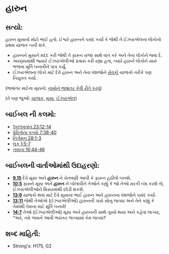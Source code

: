 # હારુન 

## સત્યો: 

હારુન મુસાનો મોટો ભાઈ હતો.
ઈશ્વરે હારુનને પસંદ કર્યો કે જેથી તે ઈઝરાએલના લોકોનો પ્રથમ યાજક બની શકે.

* હારુનને મુસાને મદદ કરી જેથી તે ફારુન રાજા સાથે વાત કરે અને તેના લોકોને જવા દે.
* અરણ્યમાંથી જ્યારે ઈઝરાએલીઓ પ્રવાસ કરી રહ્યા હતા, ત્યારે હારુને લોકોને સારું  ભજવા મૂર્તિ બનાવીને પાપ કર્યું.
* ઈઝરાએલના લોકો માટે દેવે હારુન અને તેના વંશજોને [સેવકો](../kt/priest.md) યાજકો તરીકે પણ નિયુક્ત કર્યા.

(ભાષાંતર માટેના સૂચનો: [નામોનું ભાષાંતર કેવી રીતે કરવું](rc://gu/ta/man/translate/translate-names))

(તે પણ જુઓં: [યાજક](../kt/priest.md), [મુસા](../names/moses.md), [ઈઝરાએલ](../kt/israel.md))

## બાઈબલ ની કલમો: 

* [1કાળવૃતાંત 23:12-14](rc://gu/tn/help/1ch/23/12)
* [પ્રેરિતોના કૃત્યો 7:38-40](rc://gu/tn/help/act/07/38)
* [નિર્ગમન 28:1-3](rc://gu/tn/help/exo/28/01)
* [લૂક 1:5-7](rc://gu/tn/help/luk/01/05)
* [ગણના 16:44-46](rc://gu/tn/help/num/16/44)

## બાઈબલની વાર્તાઓમાંથી ઉદાહરણો: 

* __[9.15](rc://gu/tn/help/obs/09/15)__ દેવે મૂસા અને __હારુન__ ને ચેતવણી આપી કે ફારુન હઠીલો બનશે.
* __[10:5](rc://gu/tn/help/obs/10/05)__ ફારુને મૂસા અને __હારુન__ ને બોલાવીને તેઓને કહ્યું કે જો તેઓ મરકી બંધ કરશે તો, ઈઝરાએલીઓને મિસરમાંથી છોડી શકશે.
* __[13:9](rc://gu/tn/help/obs/13/09)__  યાજકો થવા માટે દેવે મૂસાના ભાઈ હારુન અને હારુનના વંશજોને પસંદ કર્યા.
* __[13:11](rc://gu/tn/help/obs/13/11)__ જેથી તેઓએ (ઈઝરાએલીઓં) હારુનની પાસે સોનુ લાવ્યા અને તેને કહ્યું કે તેમાંથી તેમના માટે મૂર્તિ બનાવે!
* __[14:7](rc://gu/tn/help/obs/14/07)__ તેઓ (ઈઝરાએલીઓ) મૂસા અને હારુનની સાથે ગુસ્સે થયા અને કહેવા લાગ્યા, “અરે, તમે અમને આવી ભયંકર જગ્યામાં કેમ લાવ્યા?

## શબ્દ માહિતી: 

* Strong's: H175, G2
